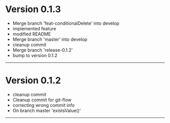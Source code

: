 # Version 0.1.3
 - Merge branch 'feat-conditionalDelete' into develop
 - implemented feature
 - modified README
 - Merge branch 'master' into develop
 - cleanup commit
 - Merge branch 'release-0.1.2'
 - bump to version 0.1.2

----------

# Version 0.1.2
 - cleanup commit
 - Cleanup commit for git-flow
 - correcting wrong commit info
 - On branch master 'existsValue()'

----------


